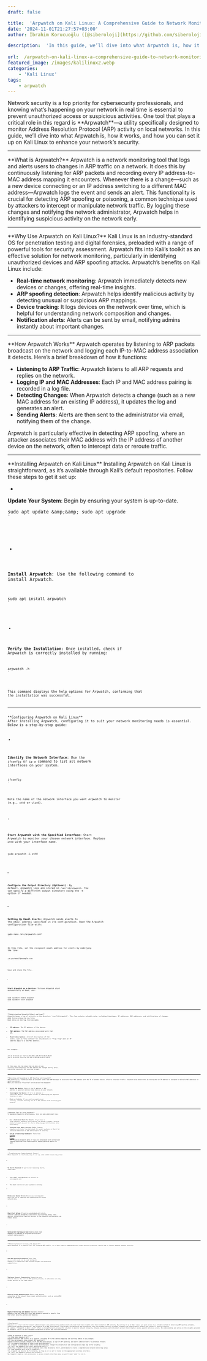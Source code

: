 ```yaml
---
draft: false

title:  'Arpwatch on Kali Linux: A Comprehensive Guide to Network Monitoring and Security'
date: '2024-11-01T21:27:57+03:00'
author: İbrahim Korucuoğlu ([@siberoloji](https://github.com/siberoloji))

description:  'In this guide, we’ll dive into what Arpwatch is, how it works, and how you can set it up on Kali Linux to enhance your network’s security.' 
 
url:  /arpwatch-on-kali-linux-a-comprehensive-guide-to-network-monitoring-and-security/
featured_image: /images/kalilinux2.webp
categories:
    - 'Kali Linux'
tags:
    - arpwatch
---
```


<!-- wp:jetpack/markdown {"source":"Network security is a top priority for cybersecurity professionals, and knowing what’s happening on your network in real time is essential to prevent unauthorized access or suspicious activities. One tool that plays a critical role in this regard is **Arpwatch**—a utility specifically designed to monitor Address Resolution Protocol (ARP) activity on local networks. In this guide, we’ll dive into what Arpwatch is, how it works, and how you can set it up on Kali Linux to enhance your network’s security. 
\u002d\u002d- 
### **What is Arpwatch?** 
Arpwatch is a network monitoring tool that logs and alerts users to changes in ARP traffic on a network. It does this by continuously listening for ARP packets and recording every IP address-to-MAC address mapping it encounters. Whenever there is a change—such as a new device connecting or an IP address switching to a different MAC address—Arpwatch logs the event and sends an alert.  
This functionality is crucial for detecting ARP spoofing or poisoning, a common technique used by attackers to intercept or manipulate network traffic. By logging these changes and notifying the network administrator, Arpwatch helps in identifying suspicious activity on the network early. 
\u002d\u002d- 
### **Why Use Arpwatch on Kali Linux?** 
Kali Linux is an industry-standard OS for penetration testing and digital forensics, preloaded with a range of powerful tools for security assessment. Arpwatch fits into Kali’s toolkit as an effective solution for network monitoring, particularly in identifying unauthorized devices and ARP spoofing attacks. 
Arpwatch’s benefits on Kali Linux include:\n- **Real-time network monitoring**: Arpwatch immediately detects new devices or changes, offering real-time insights.\n- **ARP spoofing detection**: Arpwatch helps identify malicious activity by detecting unusual or suspicious ARP mappings.\n- **Device tracking**: It logs devices on the network over time, which is helpful for understanding network composition and changes.\n- **Notification alerts**: Alerts can be sent by email, notifying admins instantly about important changes. 
\u002d\u002d- 
### **How Arpwatch Works** 
Arpwatch operates by listening to ARP packets broadcast on the network and logging each IP-to-MAC address association it detects. Here’s a brief breakdown of how it functions: 
1. **Listening to ARP Traffic**: Arpwatch listens to all ARP requests and replies on the network.\n2. **Logging IP and MAC Addresses**: Each IP and MAC address pairing is recorded in a log file.\n3. **Detecting Changes**: When Arpwatch detects a change (such as a new MAC address for an existing IP address), it updates the log and generates an alert.\n4. **Sending Alerts**: Alerts are then sent to the administrator via email, notifying them of the change. 
Arpwatch is particularly effective in detecting ARP spoofing, where an attacker associates their MAC address with the IP address of another device on the network, often to intercept data or reroute traffic. 
\u002d\u002d- 
### **Installing Arpwatch on Kali Linux** 
Installing Arpwatch on Kali Linux is straightforward, as it’s available through Kali’s default repositories. Follow these steps to get it set up: 
1. **Update Your System**: Begin by ensuring your system is up-to-date.\n   ```bash\n   sudo apt update \u0026amp;\u0026amp; sudo apt upgrade\n   ``` 
2. **Install Arpwatch**: Use the following command to install Arpwatch.\n   ```bash\n   sudo apt install arpwatch\n   ``` 
3. **Verify the Installation**: Once installed, check if Arpwatch is correctly installed by running:\n   ```bash\n   arpwatch -h\n   ```\n   This command displays the help options for Arpwatch, confirming that the installation was successful. 
\u002d\u002d- 
### **Configuring Arpwatch on Kali Linux** 
After installing Arpwatch, configuring it to suit your network monitoring needs is essential. Below is a step-by-step guide: 
1. **Identify the Network Interface**: Use the `ifconfig` or `ip a` command to list all network interfaces on your system.\n   ```bash\n   ifconfig\n   ``` 
   Note the name of the network interface you want Arpwatch to monitor (e.g., `eth0` or `wlan0`). 
2. **Start Arpwatch with the Specified Interface**: Start Arpwatch to monitor your chosen network interface. Replace `eth0` with your interface name.\n   ```bash\n   sudo arpwatch -i eth0\n   ``` 
3. **Configure the Output Directory (Optional)**: By default, Arpwatch logs are stored in `/var/lib/arpwatch`. You can specify a different output directory using the `-N` option if needed. 
4. **Setting Up Email Alerts**: Arpwatch sends alerts to the email address specified in its configuration. Open the Arpwatch configuration file with:\n   ```bash\n   sudo nano /etc/arpwatch.conf\n   ``` 
   In this file, set the recipient email address for alerts by modifying the line:\n   ```plaintext\n   -m youremail@example.com\n   ``` 
   Save and close the file. 
5. **Start Arpwatch as a Service**: To have Arpwatch start automatically on boot, use:\n   ```bash\n   sudo systemctl enable arpwatch\n   sudo systemctl start arpwatch\n   ``` 
\u002d\u002d- 
### **Understanding Arpwatch Output and Logs** 
Arpwatch keeps a log of activity in the directory `/var/lib/arpwatch`. This log contains valuable data, including timestamps, IP addresses, MAC addresses, and notifications of changes. 
#### Interpreting the Log Files 
Each entry in the log file includes:\n- **IP address**: The IP address of the device.\n- **MAC address**: The MAC address associated with that IP.\n- **Event description**: A brief description of the event, such as “new station” for new devices or “flip flop” when an IP address maps to a new MAC address. 
For example:\n
```plaintext\nJun 23 14:15:16 new station 192.168.1.105 00:1A:2B:3C:4D:5E\nJun 23 14:16:20 flip flop 192.168.1.105 00:1A:2B:3C:4D:5F\n
```\nIn this case, the log shows that `192.168.1.105` was initially associated with one MAC address but changed shortly after, indicating a possible ARP spoofing attempt. 
\u002d\u002d- 
### **Detecting and Responding to ARP Spoofing with Arpwatch** 
ARP spoofing is a technique where an attacker sends fake ARP messages to associate their MAC address with the IP of another device, often to intercept traffic. Arpwatch helps detect this by noting when an IP address is assigned to multiple MAC addresses in quick succession. 
When you receive a “flip flop” notification from Arpwatch:\n1. **Verify the Device**: Check if the IP address or MAC address in question matches known devices on your network.\n2. **Investigate the Device**: If it’s an unknown or suspicious device, investigate further by identifying its physical location or user.\n3. **Block or Isolate**: If you confirm unauthorized activity, consider blocking the IP or MAC address from accessing your network. 
\u002d\u002d- 
### **Advanced Tips for Using Arpwatch** 
To maximize Arpwatch’s effectiveness, here are some additional tips: 
- **Use a Dedicated Email for Alerts**: If you have a large network, Arpwatch notifications can become frequent. Using a dedicated email account for alerts helps manage notifications more efficiently.\n- **Integrate with Other Security Tools**: Combine Arpwatch with tools like Wireshark for packet analysis or Snort for intrusion detection to add extra layers of security.\n- **Set Up a Monitoring Dashboard**: Tools like [Grafana](https://www.siberoloji.com/grafana-visualizing-data-with-precision-and-ease/) or [Kibana](https://www.siberoloji.com/kibana-a-comprehensive-guide-to-data-visualization-and-analytics/) can visualize Arpwatch data if logs are integrated with centralized logging platforms like Elasticsearch, making patterns easier to spot. 
\u002d\u002d- 
### **Troubleshooting Common Arpwatch Issues** 
While Arpwatch is relatively easy to set up, some common issues may arise: 
1. **No Alerts Received**  \n   If you’re not receiving alerts, check that:\n   - Your email configuration is correct in `/etc/arpwatch.conf`.\n   - The email service on your system is working. 
2. **Permission Denied Errors**  \n   Ensure you run Arpwatch with `sudo`, as it requires root permissions to access network data. 
3. **High Alert Volume**  \n   If you’re overwhelmed with alerts, consider reducing Arpwatch’s sensitivity by filtering known, safe devices. Whitelisting familiar devices in the Arpwatch configuration can reduce noise. 
4. **Service Not Starting on Boot**  \n   Double-check that Arpwatch is enabled as a system service with `systemctl enable arpwatch`. 
\u002d\u002d- 
### **Enhancing Network Security with Arpwatch** 
While Arpwatch is a powerful tool for tracking ARP traffic, it is best used in combination with other security practices. Here’s how to further enhance network security: 
1. **Use ARP Spoofing Prevention**  \n   Tools like `arp-scan` and `arping` can be used alongside Arpwatch for additional ARP-related insights and detection capabilities. 
2. **Implement Network Segmentation**  \n   Segmenting your network reduces the risk of ARP spoofing attacks, as attackers can only target devices on the same subnet. 
3. **Enforce Strong Authentication**  \n   Ensure that devices connecting to the network have proper authentication, such as using WPA3 for Wi-Fi networks. 
4. **Regular Monitoring and Updates**  \n   Regularly monitor Arpwatch logs and keep Kali Linux and Arpwatch updated to benefit from the latest security patches and features. 
\u002d\u002d- 
### **Conclusion** 
Arpwatch is a vital tool for network administrators and cybersecurity professionals who need real-time insights into their network’s ARP activity. By setting it up on Kali Linux, you gain access to a reliable method of detecting ARP spoofing attempts, identifying unauthorized devices, and tracking IP-to-MAC associations. With proper configuration and integration into your broader security strategy, Arpwatch can significantly enhance your network’s security posture. 
In summary, **Arpwatch on Kali Linux** offers a straightforward yet powerful solution to monitor network integrity, helping businesses and individuals protect their digital assets against malicious actors. By understanding and acting on the insights provided by Arpwatch, you’ll be well-equipped to maintain a secure and resilient network. 
\u002d\u002d- 
### **FAQs on Arpwatch in Kali Linux** 
**1. What does Arpwatch do?**  \n   Arpwatch monitors ARP traffic on a network, recording IP-to-MAC address mappings and alerting admins to any changes. 
**2. How can Arpwatch help prevent ARP spoofing?**  \n   Arpwatch detects unusual changes in IP and MAC associations, a sign of ARP spoofing, and alerts administrators to potential threats. 
**3. Is Arpwatch available on other Linux distributions?**  \n   Yes, Arpwatch is available on other Linux distributions, though the installation and configuration steps may differ slightly. 
**4. Can I use Arpwatch with other monitoring tools?**  \n   Absolutely. Arpwatch can be used alongside tools like Wireshark, Snort, and Grafana to create a comprehensive network monitoring setup. 
**5. Does Arpwatch work on Wi-Fi networks?**  \n   Yes, Arpwatch can monitor Wi-Fi networks, as long as it is set to listen on the appropriate wireless interface. 
**6. Can I use Arpwatch without root access?**  \n   No, Arpwatch requires root permissions to access network interface data, so you’ll need `sudo` to run it."} -->
<div class="wp-block-jetpack-markdown">Network security is a top priority for cybersecurity professionals, and knowing what’s happening on your network in real time is essential to prevent unauthorized access or suspicious activities. One tool that plays a critical role in this regard is **Arpwatch**—a utility specifically designed to monitor Address Resolution Protocol (ARP) activity on local networks. In this guide, we’ll dive into what Arpwatch is, how it works, and how you can set it up on Kali Linux to enhance your network’s security.
<hr>
**What is Arpwatch?**
Arpwatch is a network monitoring tool that logs and alerts users to changes in ARP traffic on a network. It does this by continuously listening for ARP packets and recording every IP address-to-MAC address mapping it encounters. Whenever there is a change—such as a new device connecting or an IP address switching to a different MAC address—Arpwatch logs the event and sends an alert.
This functionality is crucial for detecting ARP spoofing or poisoning, a common technique used by attackers to intercept or manipulate network traffic. By logging these changes and notifying the network administrator, Arpwatch helps in identifying suspicious activity on the network early.
<hr>
**Why Use Arpwatch on Kali Linux?**
Kali Linux is an industry-standard OS for penetration testing and digital forensics, preloaded with a range of powerful tools for security assessment. Arpwatch fits into Kali’s toolkit as an effective solution for network monitoring, particularly in identifying unauthorized devices and ARP spoofing attacks.
Arpwatch’s benefits on Kali Linux include:

* **Real-time network monitoring**: Arpwatch immediately detects new devices or changes, offering real-time insights.
* **ARP spoofing detection**: Arpwatch helps identify malicious activity by detecting unusual or suspicious ARP mappings.
* **Device tracking**: It logs devices on the network over time, which is helpful for understanding network composition and changes.
* **Notification alerts**: Alerts can be sent by email, notifying admins instantly about important changes.

<hr>
**How Arpwatch Works**
Arpwatch operates by listening to ARP packets broadcast on the network and logging each IP-to-MAC address association it detects. Here’s a brief breakdown of how it functions:

* **Listening to ARP Traffic**: Arpwatch listens to all ARP requests and replies on the network.
* **Logging IP and MAC Addresses**: Each IP and MAC address pairing is recorded in a log file.
* **Detecting Changes**: When Arpwatch detects a change (such as a new MAC address for an existing IP address), it updates the log and generates an alert.
* **Sending Alerts**: Alerts are then sent to the administrator via email, notifying them of the change.

Arpwatch is particularly effective in detecting ARP spoofing, where an attacker associates their MAC address with the IP address of another device on the network, often to intercept data or reroute traffic.
<hr>
**Installing Arpwatch on Kali Linux**
Installing Arpwatch on Kali Linux is straightforward, as it’s available through Kali’s default repositories. Follow these steps to get it set up:

* 
**Update Your System**: Begin by ensuring your system is up-to-date.
<pre><code class="language-bash">sudo apt update &amp;amp;&amp;amp; sudo apt upgrade
`</pre>

* 
**Install Arpwatch**: Use the following command to install Arpwatch.
<pre><code class="language-bash">sudo apt install arpwatch
`</pre>

* 
**Verify the Installation**: Once installed, check if Arpwatch is correctly installed by running:
<pre><code class="language-bash">arpwatch -h
`</pre>
This command displays the help options for Arpwatch, confirming that the installation was successful.


<hr>
**Configuring Arpwatch on Kali Linux**
After installing Arpwatch, configuring it to suit your network monitoring needs is essential. Below is a step-by-step guide:

* 
**Identify the Network Interface**: Use the `ifconfig` or `ip a` command to list all network interfaces on your system.
<pre><code class="language-bash">ifconfig
`</pre>
Note the name of the network interface you want Arpwatch to monitor (e.g., `eth0` or `wlan0`).

* 
**Start Arpwatch with the Specified Interface**: Start Arpwatch to monitor your chosen network interface. Replace `eth0` with your interface name.
<pre><code class="language-bash">sudo arpwatch -i eth0
`</pre>

* 
**Configure the Output Directory (Optional)**: By default, Arpwatch logs are stored in `/var/lib/arpwatch`. You can specify a different output directory using the `-N` option if needed.

* 
**Setting Up Email Alerts**: Arpwatch sends alerts to the email address specified in its configuration. Open the Arpwatch configuration file with:
<pre><code class="language-bash">sudo nano /etc/arpwatch.conf
`</pre>
In this file, set the recipient email address for alerts by modifying the line:
<pre><code class="language-plaintext">-m youremail@example.com
`</pre>
Save and close the file.

* 
**Start Arpwatch as a Service**: To have Arpwatch start automatically on boot, use:
<pre><code class="language-bash">sudo systemctl enable arpwatch
sudo systemctl start arpwatch
`</pre>


<hr>
**Understanding Arpwatch Output and Logs**
Arpwatch keeps a log of activity in the directory `/var/lib/arpwatch`. This log contains valuable data, including timestamps, IP addresses, MAC addresses, and notifications of changes.
#### Interpreting the Log Files
Each entry in the log file includes:

* **IP address**: The IP address of the device.
* **MAC address**: The MAC address associated with that IP.
* **Event description**: A brief description of the event, such as “new station” for new devices or “flip flop” when an IP address maps to a new MAC address.

For example:
<pre><code class="language-plaintext">Jun 23 14:15:16 new station 192.168.1.105 00:1A:2B:3C:4D:5E
Jun 23 14:16:20 flip flop 192.168.1.105 00:1A:2B:3C:4D:5F
`</pre>
In this case, the log shows that `192.168.1.105` was initially associated with one MAC address but changed shortly after, indicating a possible ARP spoofing attempt.
<hr>
**Detecting and Responding to ARP Spoofing with Arpwatch**
ARP spoofing is a technique where an attacker sends fake ARP messages to associate their MAC address with the IP of another device, often to intercept traffic. Arpwatch helps detect this by noting when an IP address is assigned to multiple MAC addresses in quick succession.
When you receive a “flip flop” notification from Arpwatch:

* **Verify the Device**: Check if the IP address or MAC address in question matches known devices on your network.
* **Investigate the Device**: If it’s an unknown or suspicious device, investigate further by identifying its physical location or user.
* **Block or Isolate**: If you confirm unauthorized activity, consider blocking the IP or MAC address from accessing your network.

<hr>
**Advanced Tips for Using Arpwatch**
To maximize Arpwatch’s effectiveness, here are some additional tips:

* **Use a Dedicated Email for Alerts**: If you have a large network, Arpwatch notifications can become frequent. Using a dedicated email account for alerts helps manage notifications more efficiently.
* **Integrate with Other Security Tools**: Combine Arpwatch with tools like Wireshark for packet analysis or Snort for intrusion detection to add extra layers of security.
* **Set Up a Monitoring Dashboard**: Tools like <a href="https://www.siberoloji.com/grafana-visualizing-data-with-precision-and-ease/">Grafana</a> or <a href="https://www.siberoloji.com/kibana-a-comprehensive-guide-to-data-visualization-and-analytics/">Kibana</a> can visualize Arpwatch data if logs are integrated with centralized logging platforms like Elasticsearch, making patterns easier to spot.

<hr>
**Troubleshooting Common Arpwatch Issues**
While Arpwatch is relatively easy to set up, some common issues may arise:

* 
**No Alerts Received** 
If you’re not receiving alerts, check that:

* Your email configuration is correct in `/etc/arpwatch.conf`.
* The email service on your system is working.


* 
**Permission Denied Errors** 
Ensure you run Arpwatch with `sudo`, as it requires root permissions to access network data.

* 
**High Alert Volume** 
If you’re overwhelmed with alerts, consider reducing Arpwatch’s sensitivity by filtering known, safe devices. Whitelisting familiar devices in the Arpwatch configuration can reduce noise.

* 
**Service Not Starting on Boot** 
Double-check that Arpwatch is enabled as a system service with `systemctl enable arpwatch`.


<hr>
**Enhancing Network Security with Arpwatch**
While Arpwatch is a powerful tool for tracking ARP traffic, it is best used in combination with other security practices. Here’s how to further enhance network security:

* 
**Use ARP Spoofing Prevention** 
Tools like `arp-scan` and `arping` can be used alongside Arpwatch for additional ARP-related insights and detection capabilities.

* 
**Implement Network Segmentation** 
Segmenting your network reduces the risk of ARP spoofing attacks, as attackers can only target devices on the same subnet.

* 
**Enforce Strong Authentication** 
Ensure that devices connecting to the network have proper authentication, such as using WPA3 for Wi-Fi networks.

* 
**Regular Monitoring and Updates** 
Regularly monitor Arpwatch logs and keep Kali Linux and Arpwatch updated to benefit from the latest security patches and features.


<hr>
**Conclusion**
Arpwatch is a vital tool for network administrators and cybersecurity professionals who need real-time insights into their network’s ARP activity. By setting it up on Kali Linux, you gain access to a reliable method of detecting ARP spoofing attempts, identifying unauthorized devices, and tracking IP-to-MAC associations. With proper configuration and integration into your broader security strategy, Arpwatch can significantly enhance your network’s security posture.
In summary, **Arpwatch on Kali Linux** offers a straightforward yet powerful solution to monitor network integrity, helping businesses and individuals protect their digital assets against malicious actors. By understanding and acting on the insights provided by Arpwatch, you’ll be well-equipped to maintain a secure and resilient network.
<hr>
**FAQs on Arpwatch in Kali Linux**
**1. What does Arpwatch do?** 
Arpwatch monitors ARP traffic on a network, recording IP-to-MAC address mappings and alerting admins to any changes.
**2. How can Arpwatch help prevent ARP spoofing?** 
Arpwatch detects unusual changes in IP and MAC associations, a sign of ARP spoofing, and alerts administrators to potential threats.
**3. Is Arpwatch available on other Linux distributions?** 
Yes, Arpwatch is available on other Linux distributions, though the installation and configuration steps may differ slightly.
**4. Can I use Arpwatch with other monitoring tools?** 
Absolutely. Arpwatch can be used alongside tools like Wireshark, Snort, and Grafana to create a comprehensive network monitoring setup.
**5. Does Arpwatch work on Wi-Fi networks?** 
Yes, Arpwatch can monitor Wi-Fi networks, as long as it is set to listen on the appropriate wireless interface.
**6. Can I use Arpwatch without root access?** 
No, Arpwatch requires root permissions to access network interface data, so you’ll need `sudo` to run it.
</div>
<!-- /wp:jetpack/markdown -->